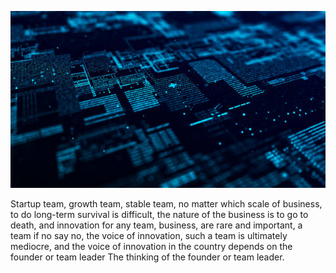 
![vKl0InOXjGaMbbBSVtw17fgiYbP9PULuuee4moRz0QE=](./vKl0InOXjGaMbbBSVtw17fgiYbP9PULuuee4moRz0QE=.png)

Startup team, growth team, stable team, no matter which scale of business, to do long-term survival is difficult, the nature of the business is to go to death, and innovation for any team, business, are rare and important, a team if no say no, the voice of innovation, such a team is ultimately mediocre, and the voice of innovation in the country depends on the founder or team leader The thinking of the founder or team leader.



